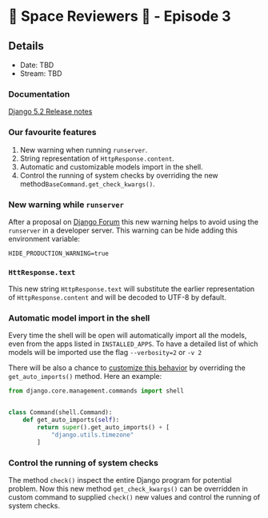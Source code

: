 # 🚀 Space Reviewers 👾 - Episode 3

## Details

- Date: TBD
- Stream: TBD

### Documentation
[Django 5.2 Release notes](https://docs.djangoproject.com/en/dev/releases/5.2/)

### Our favourite features

1. New warning when running `runserver`.
2. String representation of `HttpResponse.content`.
3. Automatic and customizable models import in the shell.
4. Control the running of system checks by overriding the new method`BaseCommand.get_check_kwargs()`.

### New warning while `runserver`
After a proposal on [Django Forum](https://forum.djangoproject.com/t/proposal-borrow-warning-from-werkzeug-for-runserver/32668/5) this new warning helps to avoid using the `runserver` in a developer server.
This warning can be hide adding this environment variable:
```shell
HIDE_PRODUCTION_WARNING=true
```

### `HttResponse.text`
This new string `HttpResponse.text` will substitute the earlier representation of `HttpResponse.content` and will be decoded to UTF-8 by default.

### Automatic model import in the shell
Every time the shell will be open will automatically import all the models, even from the apps listed in `INSTALLED_APPS`.
To have a detailed list of which models will be imported use the flag `--verbosity=2` or `-v 2`

There will be also a chance to [customize this behavior](https://docs.djangoproject.com/en/dev/howto/custom-shell/#customizing-shell-auto-imports) by overriding the `get_auto_imports()` method.
Here an example:
```python
from django.core.management.commands import shell


class Command(shell.Command):
    def get_auto_imports(self):
        return super().get_auto_imports() + [
            "django.utils.timezone"
        ]
```

### Control the running of system checks
The method `check()` inspect the entire Django program for potential problem.
Now this new method `get_check_kwargs()` can be overridden in custom command to supplied `check()` new values and control the running of system checks.



